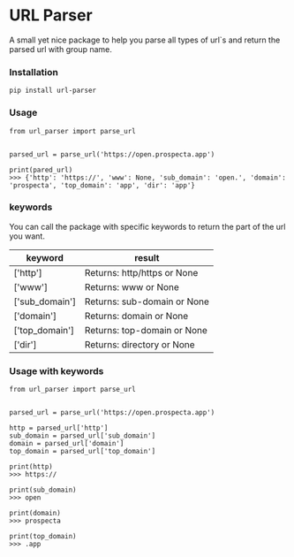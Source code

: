 # URL Parser

A small yet nice package to help you parse all types of url`s and return the parsed url with group name.

### Installation
```
pip install url-parser
```

### Usage

```
from url_parser import parse_url


parsed_url = parse_url('https://open.prospecta.app')

print(pared_url)
>>> {'http': 'https://', 'www': None, 'sub_domain': 'open.', 'domain': 'prospecta', 'top_domain': 'app', 'dir': 'app'}
```

### keywords

You can call the package with specific keywords to return the part of the url you  want.

| keyword | result |
| ------ | ------ |
| ['http'] | Returns: http/https or None |
| ['www'] | Returns: www or None |
| ['sub_domain'] | Returns: sub-domain or None |
| ['domain'] | Returns: domain or None |
| ['top_domain'] | Returns: top-domain or None |
| ['dir'] | Returns: directory or None |

### Usage with keywords

```
from url_parser import parse_url


parsed_url = parse_url('https://open.prospecta.app')

http = parsed_url['http']
sub_domain = parsed_url['sub_domain']
domain = parsed_url['domain']
top_domain = parsed_url['top_domain']

print(http)
>>> https://

print(sub_domain)
>>> open

print(domain)
>>> prospecta

print(top_domain)
>>> .app
```